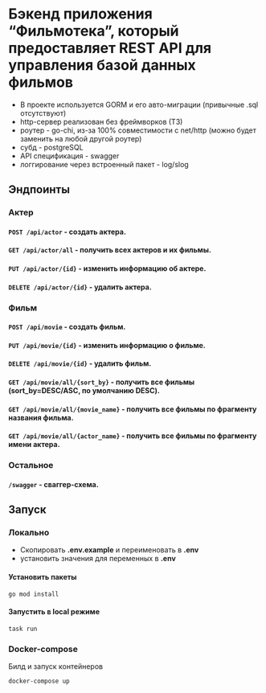 # Бэкенд приложения “Фильмотека”, который предоставляет REST API для управления базой данных фильмов

- В проекте используется GORM и его авто-миграции (привычные .sql отсутствуют)
- http-сервер реализован без фреймворков (ТЗ)
- роутер - go-chi, из-за 100% совместимости с net/http (можно будет заменить на любой другой роутер)
- субд - postgreSQL
- API спецификация - swagger
- логгирование через встроенный пакет - log/slog


## Эндпоинты
### Актер
#### ```POST /api/actor``` - создать актера.
#### ```GET /api/actor/all``` - получить всех актеров и их фильмы.
#### ```PUT /api/actor/{id}``` - изменить информацию об актере.
#### ```DELETE /api/actor/{id}``` - удалить актера.
### Фильм
#### ```POST /api/movie``` - создать фильм.
#### ```PUT /api/movie/{id}``` - изменить информацию о фильме.
#### ```DELETE /api/movie/{id}``` - удалить фильм.

#### ```GET /api/movie/all/{sort_by}``` - получить все фильмы (sort_by=DESC/ASC, по умолчанию DESC).
#### ```GET /api/movie/all/{movie_name}``` - получить все фильмы по фрагменту названия фильма.
#### ```GET /api/movie/all/{actor_name}``` - получить все фильмы по фрагменту имени актера.

### Остальное
#### ```/swagger``` - сваггер-схема.

## Запуск
### Локально
- Скопировать **.env.example** и переименовать в **.env**
- установить значения для переменных в **.env** 
#### Установить пакеты
```
go mod install
```
#### Запустить в local режиме
```
task run
```

### Docker-compose
Билд и запуск контейнеров
```
docker-compose up
```


